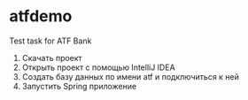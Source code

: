 # atfdemo
Test task for ATF Bank

1) Скачать проект
2) Открыть проект с помощью IntelliJ IDEA
3) Создать базу данных по имени atf и подключиться к ней
4) Запустить Spring приложение
